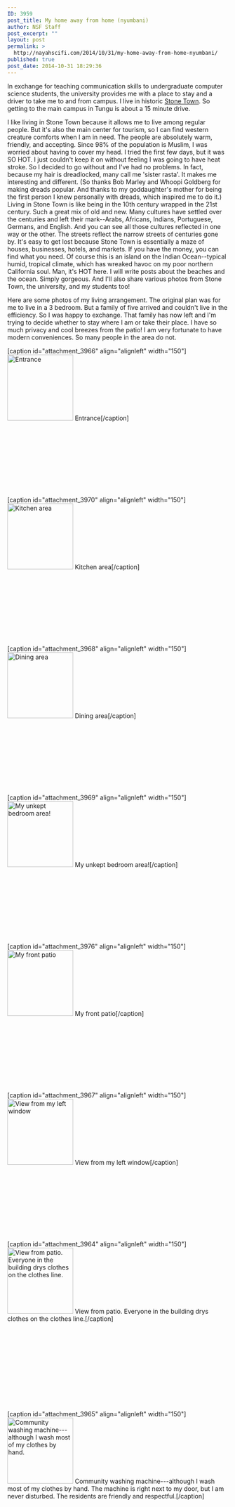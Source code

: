 ```yaml
---
ID: 3959
post_title: My home away from home (nyumbani)
author: NSF Staff
post_excerpt: ""
layout: post
permalink: >
  http://nayahscifi.com/2014/10/31/my-home-away-from-home-nyumbani/
published: true
post_date: 2014-10-31 18:29:36
---
```

In exchange for teaching communication skills to undergraduate computer science students, the university provides me with a place to stay and a driver to take me to and from campus. I live in historic <a href="http://en.wikipedia.org/wiki/Stone_Town">Stone Town</a>. So getting to the main campus in Tungu is about a 15 minute drive.

I like living in Stone Town because it allows me to live among regular people. But it's also the main center for tourism, so I can find western creature comforts when I am in need. The people are absolutely warm, friendly, and accepting. Since 98% of the population is Muslim, I was worried about having to cover my head. I tried the first few days, but it was SO HOT. I just couldn't keep it on without feeling I was going to have heat stroke. So I decided to go without and I've had no problems. In fact, because my hair is dreadlocked, many call me 'sister rasta'. It makes me interesting and different. (So thanks Bob Marley and Whoopi Goldberg for making dreads popular. And thanks to my goddaughter's mother for being the first person I knew personally with dreads, which inspired me to do it.) Living in Stone Town is like being in the 10th century wrapped in the 21st century. Such a great mix of old and new. Many cultures have settled over the centuries and left their mark--Arabs, Africans, Indians, Portuguese, Germans, and English. And you can see all those cultures reflected in one way or the other. The streets reflect the narrow streets of centuries gone by. It's easy to get lost because Stone Town is essentially a maze of houses, businesses, hotels, and markets. If you have the money, you can find what you need. Of course this is an island on the Indian Ocean--typical humid, tropical climate, which has wreaked havoc on my poor northern California soul. Man, it's HOT here. I will write posts about the beaches and the ocean. Simply gorgeous. And I'll also share various photos from Stone Town, the university, and my students too!

Here are some photos of my living arrangement. The original plan was for me to live in a 3 bedroom. But a family of five arrived and couldn't live in the efficiency. So I was happy to exchange. That family has now left and I'm trying to decide whether to stay where I am or take their place. I have so much privacy and cool breezes from the patio! I am very fortunate to have modern conveniences. So many people in the area do not.

[caption id="attachment_3966" align="alignleft" width="150"]<a href="http://nayahsolutions.org/wp-content/uploads/2014/10/2014-10-31-09.24.08-e1414776321817.jpg"><img class="size-thumbnail wp-image-3966" src="http://nayahsolutions.org/wp-content/uploads/2014/10/2014-10-31-09.24.08-e1414776321817-150x150.jpg" alt="Entrance" width="150" height="150" /></a> Entrance[/caption]

&nbsp;

&nbsp;

&nbsp;

&nbsp;

&nbsp;

[caption id="attachment_3970" align="alignleft" width="150"]<a href="http://nayahsolutions.org/wp-content/uploads/2014/10/2014-10-31-09.25.12.jpg"><img class="size-thumbnail wp-image-3970" src="http://nayahsolutions.org/wp-content/uploads/2014/10/2014-10-31-09.25.12-150x150.jpg" alt="Kitchen area" width="150" height="150" /></a> Kitchen area[/caption]

&nbsp;

&nbsp;

&nbsp;

&nbsp;

&nbsp;

[caption id="attachment_3968" align="alignleft" width="150"]<a href="http://nayahsolutions.org/wp-content/uploads/2014/10/2014-10-31-09.25.00.jpg"><img class="size-thumbnail wp-image-3968" src="http://nayahsolutions.org/wp-content/uploads/2014/10/2014-10-31-09.25.00-150x150.jpg" alt="Dining area" width="150" height="150" /></a> Dining area[/caption]

&nbsp;

&nbsp;

&nbsp;

&nbsp;

&nbsp;

[caption id="attachment_3969" align="alignleft" width="150"]<a href="http://nayahsolutions.org/wp-content/uploads/2014/10/2014-10-31-09.25.041.jpg"><img class="size-thumbnail wp-image-3969" src="http://nayahsolutions.org/wp-content/uploads/2014/10/2014-10-31-09.25.041-150x150.jpg" alt="My unkept bedroom area!" width="150" height="150" /></a> My unkept bedroom area![/caption]

&nbsp;

&nbsp;

&nbsp;

&nbsp;

&nbsp;

[caption id="attachment_3976" align="alignleft" width="150"]<a href="http://nayahsolutions.org/wp-content/uploads/2014/10/2014-10-31-09.24.40.jpg"><img class="size-thumbnail wp-image-3976" src="http://nayahsolutions.org/wp-content/uploads/2014/10/2014-10-31-09.24.40-150x150.jpg" alt="My front patio" width="150" height="150" /></a> My front patio[/caption]

&nbsp;

&nbsp;

&nbsp;

&nbsp;

&nbsp;

[caption id="attachment_3967" align="alignleft" width="150"]<a href="http://nayahsolutions.org/wp-content/uploads/2014/10/2014-10-31-09.23.01.jpg"><img class="size-thumbnail wp-image-3967" src="http://nayahsolutions.org/wp-content/uploads/2014/10/2014-10-31-09.23.01-150x150.jpg" alt="View from my left window" width="150" height="150" /></a> View from my left window[/caption]

&nbsp;

&nbsp;

&nbsp;

&nbsp;

&nbsp;

[caption id="attachment_3964" align="alignleft" width="150"]<a href="http://nayahsolutions.org/wp-content/uploads/2014/10/2014-10-31-09.24.18.jpg"><img class="size-thumbnail wp-image-3964" src="http://nayahsolutions.org/wp-content/uploads/2014/10/2014-10-31-09.24.18-150x150.jpg" alt="View from patio. Everyone in the building drys clothes on the clothes line." width="150" height="150" /></a> View from patio. Everyone in the building drys clothes on the clothes line.[/caption]

&nbsp;

&nbsp;

&nbsp;

&nbsp;

&nbsp;

&nbsp;

[caption id="attachment_3965" align="alignleft" width="150"]<a href="http://nayahsolutions.org/wp-content/uploads/2014/10/2014-10-31-09.24.12.jpg"><img class="wp-image-3965 size-thumbnail" src="http://nayahsolutions.org/wp-content/uploads/2014/10/2014-10-31-09.24.12-e1414779648352-150x150.jpg" alt="Community washing machine---although I wash most of my clothes by hand." width="150" height="150" /></a> Community washing machine---although I wash most of my clothes by hand. The machine is right next to my door, but I am never disturbed. The residents are friendly and respectful.[/caption]

&nbsp;

&nbsp;

&nbsp;

&nbsp;